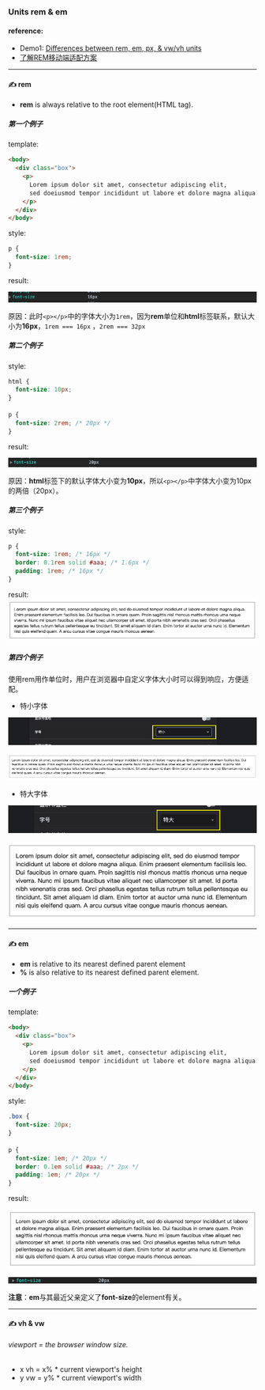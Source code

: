 ### Units rem & em

#### reference:
- Demo1: [Differences between rem, em, px, & vw/vh units](https://codepen.io/team/MedTouch/pen/YqBJzv?__cf_chl_jschl_tk__=0ce3607471fa05ef1aaebdcde5ddcb950cd6a0eb-1583658189-0-AZdbcE-KsCz696247Wi7tsZW0zFy86u_Ojz2YqofBOPD8J_my7BHPeA0CV7vUVJPnp7f-1ETL7LFVAaHs6TuRebj_zPoipqIkcCYSgZl8KalOVQCIl-5FqU_Lskvkf6haKSGVXQ_M1iG4X7FQZkxrimpwJj9UJHWhZO948ccBo0eR7A30fP9UvcU6SUyT4gdMewsGJWN21Wgokjkja0t3bFcYo1QlPDjF0l6v_av9g8K9t5ZsehW7ZiAX_aDAxMfyPHj08pEY6JeYT3YRqYfbJ4ndwL1mMenhxSTzp9xwcgx4_nnnV63Hi5Hzq2ERz-SemGBOK3kXiO9WiKR0_tIN_Jmjo2H3NNw0z30VWhqRRhU)
- [了解REM移动端适配方案](https://zhuanlan.zhihu.com/p/56096766)

---

#### :writing_hand: rem
- **rem** is always relative to the root element(HTML tag).

##### 第一个例子
template:
```html
<body>
  <div class="box">
    <p>
      Lorem ipsum dolor sit amet, consectetur adipiscing elit,
      sed doeiusmod tempor incididunt ut labore et dolore magna aliqua.
    </p>
  </div>
</body>
```

style:
```css
p {
  font-size: 1rem;
}
```

result:

![result-rem1](./screen-shots/rem1.png)

原因：此时```<p></p>```中的字体大小为```1rem```，因为**rem**单位和**html**标签联系，默认大小为**16px**，```1rem === 16px``` ，```2rem === 32px```

##### 第二个例子
style:
```css
html {
  font-size: 10px;
}

p {
  font-size: 2rem; /* 20px */
}
```

result:

![result-rem2](./screen-shots/rem2.png)

原因：**html**标签下的默认字体大小变为**10px**，所以```<p></p>```中字体大小变为10px的两倍（20px）。

##### 第三个例子
style:
```css
p {
  font-size: 1rem; /* 16px */
  border: 0.1rem solid #aaa; /* 1.6px */
  padding: 1rem; /* 16px */
}
```

result:
![result-rem3](./screen-shots/rem3.png)

##### 第四个例子
使用rem用作单位时，用户在浏览器中自定义字体大小时可以得到响应，方便适配。

- 特小字体

![result-rem4(2)](./screen-shots/rem4(2).png)

![result-rem4(1)](./screen-shots/rem4(1).png)

- 特大字体

![result-rem4(3)](./screen-shots/rem4(3).png)

![result-rem4(4)](./screen-shots/rem4(4).png)


---

#### :writing_hand: em
- **em** is relative to its nearest defined parent element
- **%** is also relative to its nearest defined parent element.

##### 一个例子
template:
```html
<body>
  <div class="box">
    <p>
      Lorem ipsum dolor sit amet, consectetur adipiscing elit,
      sed doeiusmod tempor incididunt ut labore et dolore magna aliqua.
    </p>
  </div>
</body>
```

style:
```css
.box {
  font-size: 20px;
}

p {
  font-size: 1em; /* 20px */
  border: 0.1em solid #aaa; /* 2px */
  padding: 1em; /* 20px */
}
```

result:

![result-em1](./screen-shots/em1.png)

![result-em2](./screen-shots/em2.png)

**注意**：**em**与其最近父亲定义了**font-size**的element有关。

---

#### :writing_hand: vh & vw

###### viewport = the browser window size.
- x vh = x% * current viewport's height
- y vw = y% * current viewport's width
